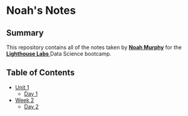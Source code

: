 # Noah's Notes
## Summary
This repository contains all of the notes taken by [**Noah Murphy**](https://github.com/noamurphy) for the <a href="https://www.lighthouselabs.ca/" target="_blank"> **Lighthouse Labs** </a> Data Science bootcamp.
## Table of Contents
- [Unit 1](/Unit_1)
  - [Day 1](/Unit_1/Day_1)
- [Week 2](/w02)
  - [Day 2](/d2)
